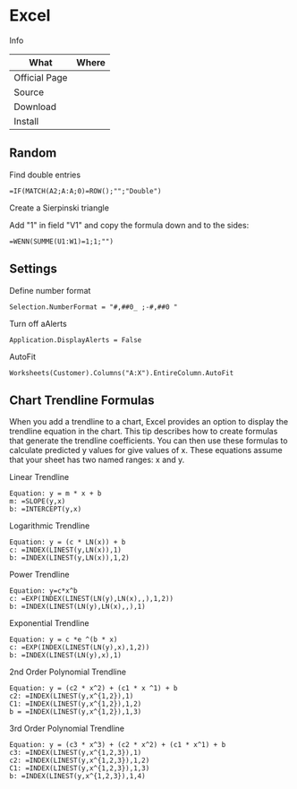 # Excel

Info

| What          | Where |
|---------------|-------|
| Official Page |       |
| Source        |       |
| Download      |       |
| Install       |       |

## Random

Find double entries

``` xlsx
=IF(MATCH(A2;A:A;0)=ROW();"";"Double")
```

Create a Sierpinski triangle

Add "1" in field "V1" and copy the formula down and to the sides:

``` xlsx
=WENN(SUMME(U1:W1)=1;1;"")
```

## Settings

Define number format

``` xlsx
Selection.NumberFormat = "#,##0_ ;-#,##0 "
```

Turn off aAlerts

``` xlsx
Application.DisplayAlerts = False
```

AutoFit

``` xlsx
Worksheets(Customer).Columns("A:X").EntireColumn.AutoFit
```

## Chart Trendline Formulas

When you add a trendline to a chart, Excel provides an option to display the trendline equation in the chart. This tip describes how to create formulas that generate the trendline coefficients. You can then use these formulas to calculate predicted y values for give values of x. These equations assume that your sheet has two named ranges: x and y.

Linear Trendline

``` xlsx
Equation: y = m * x + b
m: =SLOPE(y,x)
b: =INTERCEPT(y,x)
```

Logarithmic Trendline

``` xlsx
Equation: y = (c * LN(x)) + b
c: =INDEX(LINEST(y,LN(x)),1)
b: =INDEX(LINEST(y,LN(x)),1,2)
```

Power Trendline

``` xlsx
Equation: y=c*x^b
c: =EXP(INDEX(LINEST(LN(y),LN(x),,),1,2))
b: =INDEX(LINEST(LN(y),LN(x),,),1)
```

Exponential Trendline

``` xlsx
Equation: y = c *e ^(b * x)
c: =EXP(INDEX(LINEST(LN(y),x),1,2))
b: =INDEX(LINEST(LN(y),x),1)
```

2nd Order Polynomial Trendline

``` xlsx
Equation: y = (c2 * x^2) + (c1 * x ^1) + b
c2: =INDEX(LINEST(y,x^{1,2}),1)
C1: =INDEX(LINEST(y,x^{1,2}),1,2)
b = =INDEX(LINEST(y,x^{1,2}),1,3)
```

3rd Order Polynomial Trendline

``` xlsx
Equation: y = (c3 * x^3) + (c2 * x^2) + (c1 * x^1) + b
c3: =INDEX(LINEST(y,x^{1,2,3}),1)
c2: =INDEX(LINEST(y,x^{1,2,3}),1,2)
C1: =INDEX(LINEST(y,x^{1,2,3}),1,3)
b: =INDEX(LINEST(y,x^{1,2,3}),1,4)
```
